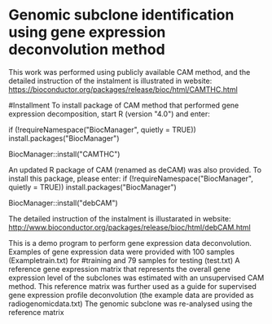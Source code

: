 # Genomic subclone identification using gene expression deconvolution method
This work was performed using publicly available CAM method, and the detailed instruction of the instalment is illustrated in website:
https://bioconductor.org/packages/release/bioc/html/CAMTHC.html

#Installment
To install package of CAM method that performed gene expression decomposition, start R (version "4.0") and enter:

if (!requireNamespace("BiocManager", quietly = TRUE))
  install.packages("BiocManager")

BiocManager::install("CAMTHC")


An updated R package of CAM (renamed as deCAM) was also provided. To install this package, please enter:
if (!requireNamespace("BiocManager", quietly = TRUE))
    install.packages("BiocManager")

BiocManager::install("debCAM")

The detailed instruction of the instalment is illustarated in website:
http://www.bioconductor.org/packages/release/bioc/html/debCAM.html


This is a demo program to perform gene expression data deconvolution.
Examples of gene expression data were provided with 100 samples (Exampletrain.txt) for #training and 79 samples for testing (test.txt)
A reference gene expression matrix that represents the overall gene expression level of the subclones was estimated with an unsupervised CAM method.
This reference matrix was further used as a guide for supervised gene expression profile deconvolution (the example data are provided as radiogenomicdata.txt)
The genomic subclone was re-analysed using the reference matrix  

 
